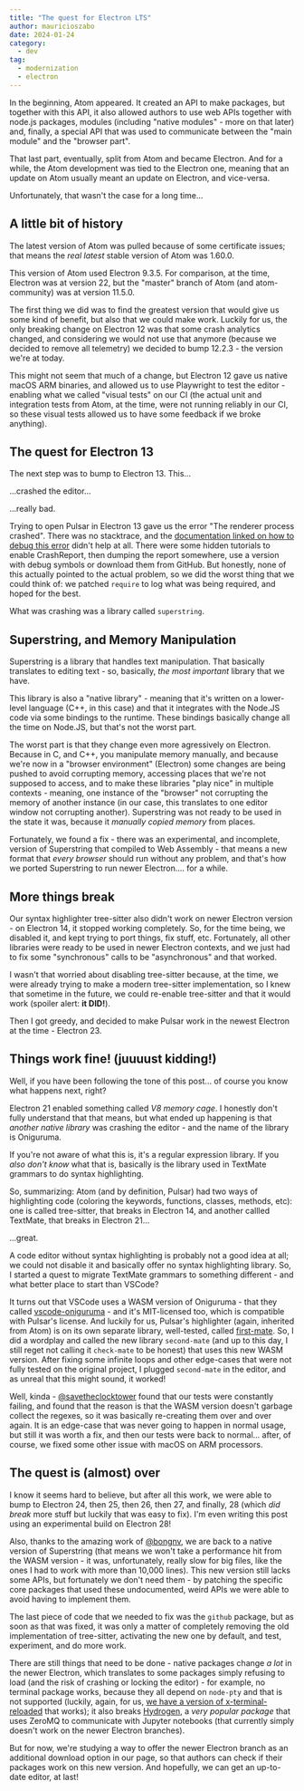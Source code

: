 ```yaml
---
title: "The quest for Electron LTS"
author: mauricioszabo
date: 2024-01-24
category:
  - dev
tag:
  - modernization
  - electron
---
```


In the beginning, Atom appeared. It created an API to make packages, but together with this API, it also allowed authors to use web APIs together with node.js packages, modules (including "native modules" - more on that later) and, finally, a special API that was used to communicate between the "main module" and the "browser part".

That last part, eventually, split from Atom and became Electron. And for a while, the Atom development was tied to the Electron one, meaning that an update on Atom usually meant an update on Electron, and vice-versa.

Unfortunately, that wasn't the case for a long time...

## A little bit of history

The latest version of Atom was pulled because of some certificate issues; that means the _real latest_ stable version of Atom was 1.60.0.

This version of Atom used Electron 9.3.5. For comparison, at the time, Electron was at version 22, but the "master" branch of Atom (and atom-community) was at version 11.5.0.

The first thing we did was to find the greatest version that would give us some kind of benefit, but also that we could make work. Luckily for us, the only breaking change on Electron 12 was that some crash analytics changed, and considering we would not use that anymore (because we decided to remove all telemetry) we decided to bump 12.2.3 - the version we're at today.

This might not seem that much of a change, but Electron 12 gave us native macOS ARM binaries, and allowed us to use Playwright to test the editor - enabling what we called "visual tests" on our CI (the actual unit and integration tests from Atom, at the time, were not running reliably in our CI, so these visual tests allowed us to have some feedback if we broke anything).

## The quest for Electron 13

The next step was to bump to Electron 13. This...

...crashed the editor...

...really bad.

Trying to open Pulsar in Electron 13 gave us the error "The renderer process crashed". There was no stacktrace, and the [documentation linked on how to debug this error](https://www.electronjs.org/docs/latest/tutorial/application-debugging) didn't help at all. There were some hidden tutorials to enable CrashReport, then dumping the report somewhere, use a version with debug symbols or download them from GitHub. But honestly, none of this actually pointed to the actual problem, so we did the worst thing that we could think of: we patched `require` to log what was being required, and hoped for the best.

What was crashing was a library called `superstring`.

## Superstring, and Memory Manipulation

Superstring is a library that handles text manipulation. That basically translates to editing text - so, basically, _the most important_ library that we have.

This library is also a "native library" - meaning that it's written on a lower-level language (C++, in this case) and that it integrates with the Node.JS code via some bindings to the runtime. These bindings basically change all the time on Node.JS, but that's not the worst part.

The worst part is that they change even more agressively on Electron. Because in C, and C++, you manipulate memory manually, and because we're now in a "browser environment" (Electron) some changes are being pushed to avoid corrupting memory, accessing places that we're not supposed to access, and to make these libraries "play nice" in multiple contexts - meaning, one instance of the "browser" not corrupting the memory of another instance (in our case, this translates to one editor window not corrupting another). Superstring was not ready to be used in the state it was, because it _manually copied memory_ from places.

Fortunately, we found a fix - there was an experimental, and incomplete, version of Superstring that compiled to Web Assembly - that means a new format that _every browser_ should run without any problem, and that's how we ported Superstring to run newer Electron.... for a while.

## More things break

Our syntax highlighter tree-sitter also didn't work on newer Electron version - on Electron 14, it stopped working completely. So, for the time being, we disabled it, and kept trying to port things, fix stuff, etc. Fortunately, all other libraries were ready to be used in newer Electron contexts, and we just had to fix some "synchronous" calls to be "asynchronous" and that worked.

I wasn't that worried about disabling tree-sitter because, at the time, we were already trying to make a modern tree-sitter implementation, so I knew that sometime in the future, we could re-enable tree-sitter and that it would work (spoiler alert: **it DID!**).

Then I got greedy, and decided to make Pulsar work in the newest Electron at the time - Electron 23.

## Things work fine! (juuuust kidding!)

Well, if you have been following the tone of this post... of course you know what happens next, right?

Electron 21 enabled something called _V8 memory cage_. I honestly don't fully understand that that means, but what ended up happening is that _another native library_ was crashing the editor - and the name of the library is Oniguruma.

If you're not aware of what this is, it's a regular expression library. If you _also don't know_ what that is, basically is the library used in TextMate grammars to do syntax highlighting.

So, summarizing: Atom (and by definition, Pulsar) had two ways of highlighting code (coloring the keywords, functions, classes, methods, etc): one is called tree-sitter, that breaks in Electron 14, and another callled TextMate, that breaks in Electron 21...

...great.

A code editor without syntax highlighting is probably not a good idea at all; we could not disable it and basically offer no syntax highlighting library. So, I started a quest to migrate TextMate grammars to something different - and what better place to start than VSCode?

It turns out that VSCode uses a WASM version of Oniguruma - that they called [vscode-oniguruma](https://github.com/microsoft/vscode-oniguruma) - and it's MIT-licensed too, which is compatible with Pulsar's license. And luckily for us, Pulsar's highlighter (again, inherited from Atom) is on its own separate library, well-tested, called [first-mate](https://github.com/atom/first-mate). So, I did a wordplay and called the new library `second-mate` (and up to this day, I still reget not calling it `check-mate` to be honest) that uses this new WASM version. After fixing some infinite loops and other edge-cases that were not fully tested on the original project, I plugged `second-mate` in the editor, and as unreal that this might sound, it worked!

Well, kinda - [@savetheclocktower](https://github.com/savetheclocktower) found that our tests were constantly failing, and found that the reason is that the WASM version doesn't garbage collect the regexes, so it was basically re-creating them over and over again. It is an edge-case that was never going to happen in normal usage, but still it was worth a fix, and then our tests were back to normal... after, of course, we fixed some other issue with macOS on ARM processors.

## The quest is (almost) over

I know it seems hard to believe, but after all this work, we were able to bump to Electron 24, then 25, then 26, then 27, and finally, 28 (which _did break_ more stuff but luckily that was easy to fix). I'm even writing this post using an experimental build on Electron 28!

Also, thanks to the amazing work of [@bongnv](https://github.com/bongnv), we are back to a native version of Superstring (that means we won't take a performance hit from the WASM version - it was, unfortunately, really slow for big files, like the ones I had to work with more than 10,000 lines). This new version still lacks some APIs, but fortunately we don't need them - by patching the specific core packages that used these undocumented, weird APIs we were able to avoid having to implement them.

The last piece of code that we needed to fix was the `github` package, but as soon as that was fixed, it was only a matter of completely removing the old implementation of tree-sitter, activating the new one by default, and test, experiment, and do more work.

There are still things that need to be done - native packages change _a lot_ in the newer Electron, which translates to some packages simply refusing to load (and the risk of crashing or locking the editor) - for example, no terminal package works, because they all depend on `node-pty` and that is not supported (luckily, again, for us, [we have a version of x-terminal-reloaded](https://github.com/Spiker985/x-terminal-reloaded/pull/41) that works); it also breaks [Hydrogen](https://github.com/nteract/hydrogen), a _very popular package_ that uses ZeroMQ to communicate with Jupyter notebooks (that currently simply doesn't work on the newer Electron branches).

But for now, we're studying a way to offer the newer Electron branch as an additional download option in our page, so that authors can check if their packages work on this new version. And hopefully, we can get an up-to-date editor, at last!
